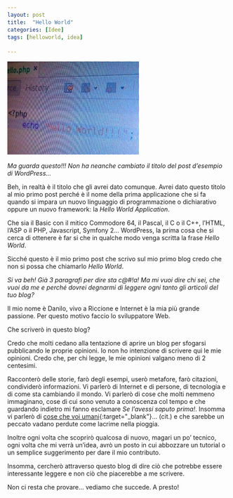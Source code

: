 ```yaml
---
layout: post
title:  "Hello World"
categories: [Idee]
tags: [helloworld, idea]

---
```

![Hello World](images/hello-world.jpg)

*Ma guarda questo!!! Non ha neanche cambiato il titolo del post d’esempio di WordPress…*


Beh, in realtà è il titolo che gli avrei dato comunque.
Avrei dato questo titolo al mio primo post perché è il nome della prima applicazione che si fa quando si
impara un nuovo linguaggio di programmazione o dichiarativo oppure un nuovo framework:
la *Hello World Application*.

Che sia il Basic con il mitico Commodore 64, il Pascal, il C o il C++, l’HTML, l’ASP o il PHP, Javascript,
Symfony 2… WordPress, la prima cosa che si cerca di ottenere è far si che in qualche modo venga scritta
la frase *Hello World*.


Sicché questo è il mio primo post che scrivo sul mio primo blog credo che non si possa che chiamarlo *Hello World*.


*Si va beh! Già 3 paragrafi per dire sta c@#!a! Ma mi vuoi dire chi sei, che vuoi da me e perché dovrei degnarmi di
leggere ogni tanto gli articoli del tuo blog?*

Il mio nome è Danilo, vivo a Riccione e Internet è la mia più grande passione. Per questo motivo faccio lo sviluppatore Web.

Che scriverò in questo blog?

Credo che molti cedano alla tentazione di aprire un blog per sfogarsi pubblicando le proprie opinioni.
Io non ho intenzione di scrivere qui le mie opinioni. Credo che, per chi legge, le mie opinioni valgano
meno di 2 centesimi.

Racconterò delle storie, farò degli esempi, userò metafore, farò citazioni, condividerò informazioni.
Vi parlerò di Internet e di persone, di tecnologia e di come sta cambiando il mondo.
Vi parlerò di cose che molti nemmeno immaginano, cose di cui sono venuto a conoscenza col tempo e
che guardando indietro mi fanno esclamare *Se l’avessi saputo prima!*. Insomma vi parlerò di 
[cose che voi umani](https://www.youtube.com/watch?v=Rvqm_1NhgR4&feature=related){:target="_blank"}… (cit.)
e che sarebbe un peccato vadano perdute come lacrime nella pioggia.

Inoltre ogni volta che scoprirò qualcosa di nuovo, magari un po’ tecnico, ogni volta che mi verrà un’idea, avrò un posto in cui abbozzare un tutorial o un semplice suggerimento per dare il mio contributo.

Insomma, cercherò attraverso questo blog di dire ciò che potrebbe essere interessante leggere e non ciò che piacerebbe a me scrivere.

Non ci resta che provare… vediamo che succede. A presto!